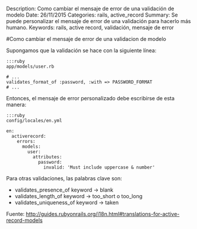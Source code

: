 Description: Como cambiar el mensaje de error de una validación de modelo
Date: 26/11/2015
Categories: rails, active_record
Summary: Se puede personalizar el mensaje de error de una validación para hacerlo más humano.
Keywords: rails, active record, validación, mensaje de error

#Como cambiar el mensaje de error de una validacion de modelo


Supongamos que la validación se hace con la siguiente línea:

    :::ruby
    app/models/user.rb

    # ...
    validates_format_of :password, :with => PASSWORD_FORMAT
    # ...

Entonces, el mensaje de error personalizado debe escribirse de esta manera:

    :::ruby
    config/locales/en.yml

    en:
      activerecord:
        errors:
          models:
            user:
              attributes:
                password:
                  invalid: 'Must include uppercase & number'

Para otras validaciones, las palabras clave son:

- validates_presence_of keyword    ->  blank
- validates_length_of keyword      ->  too_short o too_long
- validates_uniqueness_of keyword  ->  taken

Fuente: <http://guides.rubyonrails.org/i18n.html#translations-for-active-record-models>